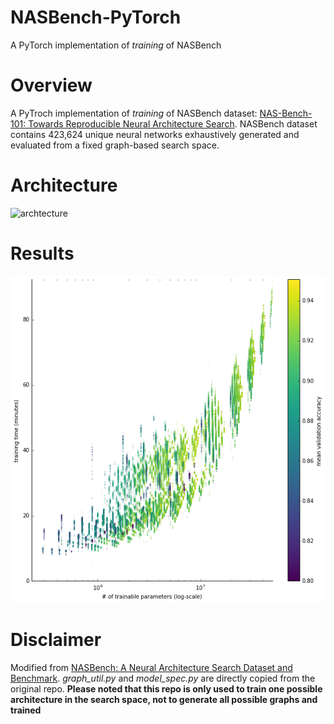 # NASBench-PyTorch
A PyTorch implementation of *training* of NASBench

# Overview
A PyTroch implementation of *training* of NASBench dataset: [NAS-Bench-101: Towards Reproducible Neural Architecture Search](https://arxiv.org/abs/1902.09635).
NASBench dataset contains 423,624 unique neural networks exhaustively generated and evaluated from a fixed graph-based search space.

# Architecture
![archtecture](./assets/architecture.png)

# Results
![param-time-acc](./assets/param_time_acc.png)

# Disclaimer
Modified from [NASBench: A Neural Architecture Search Dataset and Benchmark](https://github.com/google-research/nasbench).
*graph_util.py* and *model_spec.py* are directly copied from the original repo.
**Please noted that this repo is only used to train one possible architecture in the search space, not to generate all possible graphs and trained**
